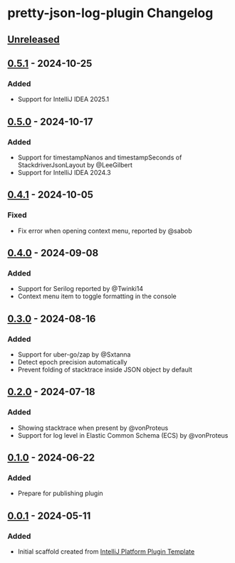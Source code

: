 <!-- Keep a Changelog guide -> https://keepachangelog.com -->

# pretty-json-log-plugin Changelog

## [Unreleased]

## [0.5.1] - 2024-10-25

### Added

- Support for IntelliJ IDEA 2025.1

## [0.5.0] - 2024-10-17

### Added

- Support for timestampNanos and timestampSeconds of StackdriverJsonLayout by @LeeGilbert
- Support for IntelliJ IDEA 2024.3

## [0.4.1] - 2024-10-05

### Fixed

- Fix error when opening context menu, reported by @sabob

## [0.4.0] - 2024-09-08

### Added

- Support for Serilog reported by @Twinki14
- Context menu item to toggle formatting in the console

## [0.3.0] - 2024-08-16

### Added

- Support for uber-go/zap by @Sxtanna
- Detect epoch precision automatically
- Prevent folding of stacktrace inside JSON object by default

## [0.2.0] - 2024-07-18

### Added

- Showing stacktrace when present by @vonProteus
- Support for log level in Elastic Common Schema (ECS) by @vonProteus

## [0.1.0] - 2024-06-22

### Added

- Prepare for publishing plugin

## [0.0.1] - 2024-05-11

### Added

- Initial scaffold created
  from [IntelliJ Platform Plugin Template](https://github.com/JetBrains/intellij-platform-plugin-template)

[Unreleased]: https://github.com/orangain/pretty-json-log-plugin/compare/v0.5.1...HEAD
[0.5.1]: https://github.com/orangain/pretty-json-log-plugin/compare/v0.5.0...v0.5.1
[0.5.0]: https://github.com/orangain/pretty-json-log-plugin/compare/v0.4.1...v0.5.0
[0.4.1]: https://github.com/orangain/pretty-json-log-plugin/compare/v0.4.0...v0.4.1
[0.4.0]: https://github.com/orangain/pretty-json-log-plugin/compare/v0.3.0...v0.4.0
[0.3.0]: https://github.com/orangain/pretty-json-log-plugin/compare/v0.2.0...v0.3.0
[0.2.0]: https://github.com/orangain/pretty-json-log-plugin/compare/v0.1.0...v0.2.0
[0.1.0]: https://github.com/orangain/pretty-json-log-plugin/compare/v0.0.1...v0.1.0
[0.0.1]: https://github.com/orangain/pretty-json-log-plugin/commits/v0.0.1
